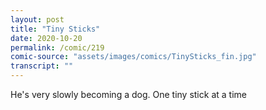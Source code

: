 ```yaml
---
layout: post
title: "Tiny Sticks"
date: 2020-10-20
permalink: /comic/219
comic-source: "assets/images/comics/TinySticks_fin.jpg"
transcript: ""
---
```


He's very slowly becoming a dog. One tiny stick at a time

